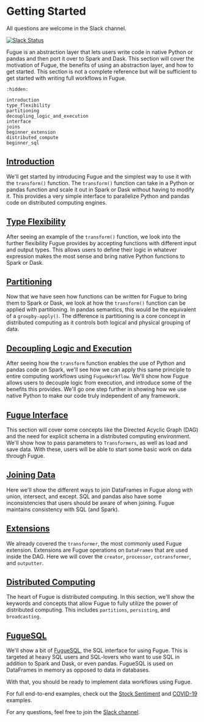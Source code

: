 # Getting Started

All questions are welcome in the Slack channel.

[![Slack Status](https://img.shields.io/badge/slack-join_chat-white.svg?logo=slack&style=social)](slack.fugue.ai)

Fugue is an abstraction layer that lets users write code in native Python or pandas and then port it over to Spark and Dask. This section will cover the motivation of Fugue, the benefits of using an abstraction layer, and how to get started. This section is not a complete reference but will be sufficient to get started with writing full workflows in Fugue.

```{toctree}
:hidden:

introduction
type_flexibility
partitioning
decoupling_logic_and_execution
interface
joins
beginner_extension
distributed_compute
beginner_sql
```


## [Introduction](introduction.ipynb)
We'll get started by introducing Fugue and the simplest way to use it with the `transform()` function. The `transform()` function can take in a Python or pandas function and scale it out in Spark or Dask without having to modify it. This provides a very simple interface to parallelize Python and pandas code on distributed computing engines.

## [Type Flexibility](type_flexibility.ipynb)
After seeing an example of the `transform()` function, we look into the further flexibility Fugue provides by accepting functions with different input and output types. This allows users to define their logic in whatever expression makes the most sense and bring native Python functions to Spark or Dask.

## [Partitioning](partitioning.ipynb)
Now that we have seen how functions can be written for Fugue to bring them to Spark or Dask, we look at how the `transform()` function can be applied with partitioning. In pandas semantics, this would be the equivalent of a `groupby-apply()`. The difference is partitioning is a core concept in distributed computing as it controls both logical and physical grouping of data.

## [Decoupling Logic and Execution](decoupling_logic_and_execution.ipynb)
After seeing how the `transform` function enables the use of Python and pandas code on Spark, we'll see how we can apply this same principle to entire computing workflows using `FugueWorkflow`. We'll show how Fugue allows users to decouple logic from execution, and introduce some of the benefits this provides. We'll go one step further in showing how we use native Python to make our code truly independent of any framework.

## [Fugue Interface](interface.ipynb)
This section will cover some concepts like the Directed Acyclic Graph (DAG) and the need for explicit schema in a distributed computing environment. We'll show how to pass parameters to `Transformers`, as well as load and save data. With these, users will be able to start some basic work on data through Fugue.

## [Joining Data](joins.ipynb)
Here we'll show the different ways to join DataFrames in Fugue along with union, intersect, and except. SQL and pandas also have some inconsistencies that users should be aware of when joining. Fugue maintains consistency with SQL (and Spark).

## [Extensions](beginner_extension.ipynb)
We already covered the `transformer`, the most commonly used Fugue extension. Extensions are Fugue operations on `DataFrames` that are used inside the DAG. Here we will cover the `creator`, `processor`, `cotransformer`, and `outputter`.

## [Distributed Computing](distributed_compute.ipynb)
The heart of Fugue is distributed computing. In this section, we'll show the keywords and concepts that allow Fugue to fully utilize the power of distributed computing. This includes `partitions`, `persisting`, and `broadcasting`.

## [FugueSQL](beginner_sql.ipynb)
We'll show a bit of [FugueSQL](../fugue_sql/index.md), the SQL interface for using Fugue. This is targeted at heavy SQL users and SQL-lovers who want to use SQL in addition to Spark and Dask, or even pandas. FugueSQL is used on DataFrames in memory as opposed to data in databases.

With that, you should be ready to implement data workflows using Fugue.

For full end-to-end examples, check out the [Stock Sentiment](../examples/stock_sentiment.ipynb) and [COVID-19](../examples/example_covid19.ipynb) examples.

For any questions, feel free to join the [Slack channel](https://join.slack.com/t/fugue-project/shared_invite/zt-jl0pcahu-KdlSOgi~fP50TZWmNxdWYQ).

